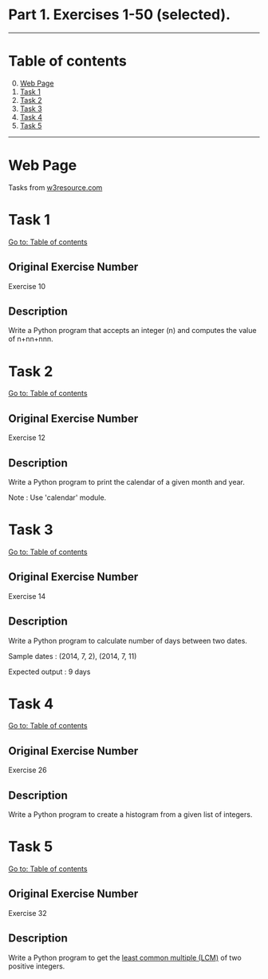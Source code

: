 # Part 1. Exercises 1-50 (selected).

---

# Table of contents

0. [Web Page](#web-page)
1. [Task 1](#task-1)
2. [Task 2](#task-2)
3. [Task 3](#task-3)
4. [Task 4](#task-4)
5. [Task 5](#task-5)

---

# Web Page

Tasks from [w3resource.com](https://www.w3resource.com/python-exercises/python-basic-exercises.php)

# Task 1

[Go to: Table of contents](#table-of-contents)

## Original Exercise Number

Exercise 10

## Description

Write a Python program that accepts an integer (n) and computes the value of n+nn+nnn.

# Task 2

[Go to: Table of contents](#table-of-contents)

## Original Exercise Number

Exercise 12

## Description

Write a Python program to print the calendar of a given month and year.

Note : Use 'calendar' module.

# Task 3

[Go to: Table of contents](#table-of-contents)

## Original Exercise Number

Exercise 14

## Description

Write a Python program to calculate number of days between two dates.

Sample dates : (2014, 7, 2), (2014, 7, 11)

Expected output : 9 days

# Task 4

[Go to: Table of contents](#table-of-contents)

## Original Exercise Number

Exercise 26

## Description

Write a Python program to create a histogram from a given list of integers.

# Task 5

[Go to: Table of contents](#table-of-contents)

## Original Exercise Number

Exercise 32

## Description

Write a Python program to get the [least common multiple (LCM)](https://en.wikipedia.org/wiki/Least_common_multiple) of two positive integers.
